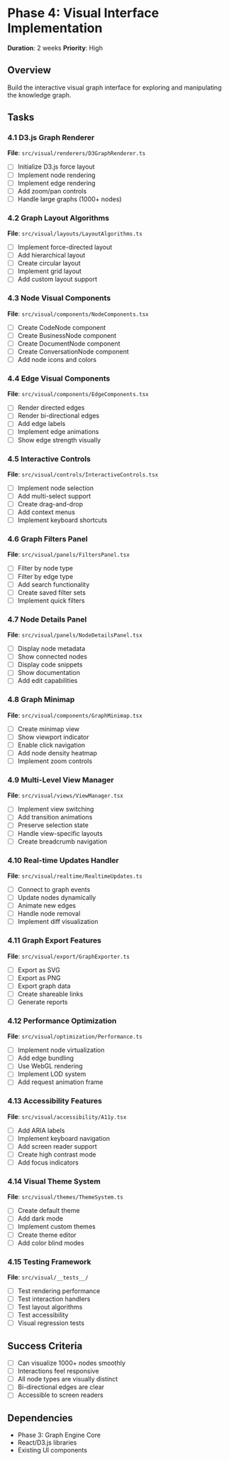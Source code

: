# Phase 4: Visual Interface Implementation
**Duration**: 2 weeks
**Priority**: High

## Overview
Build the interactive visual graph interface for exploring and manipulating the knowledge graph.

## Tasks

### 4.1 D3.js Graph Renderer
**File**: `src/visual/renderers/D3GraphRenderer.ts`

- [ ] Initialize D3.js force layout
- [ ] Implement node rendering
- [ ] Implement edge rendering
- [ ] Add zoom/pan controls
- [ ] Handle large graphs (1000+ nodes)

### 4.2 Graph Layout Algorithms
**File**: `src/visual/layouts/LayoutAlgorithms.ts`

- [ ] Implement force-directed layout
- [ ] Add hierarchical layout
- [ ] Create circular layout
- [ ] Implement grid layout
- [ ] Add custom layout support

### 4.3 Node Visual Components
**File**: `src/visual/components/NodeComponents.tsx`

- [ ] Create CodeNode component
- [ ] Create BusinessNode component
- [ ] Create DocumentNode component
- [ ] Create ConversationNode component
- [ ] Add node icons and colors

### 4.4 Edge Visual Components
**File**: `src/visual/components/EdgeComponents.tsx`

- [ ] Render directed edges
- [ ] Render bi-directional edges
- [ ] Add edge labels
- [ ] Implement edge animations
- [ ] Show edge strength visually

### 4.5 Interactive Controls
**File**: `src/visual/controls/InteractiveControls.tsx`

- [ ] Implement node selection
- [ ] Add multi-select support
- [ ] Create drag-and-drop
- [ ] Add context menus
- [ ] Implement keyboard shortcuts

### 4.6 Graph Filters Panel
**File**: `src/visual/panels/FiltersPanel.tsx`

- [ ] Filter by node type
- [ ] Filter by edge type
- [ ] Add search functionality
- [ ] Create saved filter sets
- [ ] Implement quick filters

### 4.7 Node Details Panel
**File**: `src/visual/panels/NodeDetailsPanel.tsx`

- [ ] Display node metadata
- [ ] Show connected nodes
- [ ] Display code snippets
- [ ] Show documentation
- [ ] Add edit capabilities

### 4.8 Graph Minimap
**File**: `src/visual/components/GraphMinimap.tsx`

- [ ] Create minimap view
- [ ] Show viewport indicator
- [ ] Enable click navigation
- [ ] Add node density heatmap
- [ ] Implement zoom controls

### 4.9 Multi-Level View Manager
**File**: `src/visual/views/ViewManager.tsx`

- [ ] Implement view switching
- [ ] Add transition animations
- [ ] Preserve selection state
- [ ] Handle view-specific layouts
- [ ] Create breadcrumb navigation

### 4.10 Real-time Updates Handler
**File**: `src/visual/realtime/RealtimeUpdates.ts`

- [ ] Connect to graph events
- [ ] Update nodes dynamically
- [ ] Animate new edges
- [ ] Handle node removal
- [ ] Implement diff visualization

### 4.11 Graph Export Features
**File**: `src/visual/export/GraphExporter.ts`

- [ ] Export as SVG
- [ ] Export as PNG
- [ ] Export graph data
- [ ] Create shareable links
- [ ] Generate reports

### 4.12 Performance Optimization
**File**: `src/visual/optimization/Performance.ts`

- [ ] Implement node virtualization
- [ ] Add edge bundling
- [ ] Use WebGL rendering
- [ ] Implement LOD system
- [ ] Add request animation frame

### 4.13 Accessibility Features
**File**: `src/visual/accessibility/A11y.tsx`

- [ ] Add ARIA labels
- [ ] Implement keyboard navigation
- [ ] Add screen reader support
- [ ] Create high contrast mode
- [ ] Add focus indicators

### 4.14 Visual Theme System
**File**: `src/visual/themes/ThemeSystem.ts`

- [ ] Create default theme
- [ ] Add dark mode
- [ ] Implement custom themes
- [ ] Create theme editor
- [ ] Add color blind modes

### 4.15 Testing Framework
**File**: `src/visual/__tests__/`

- [ ] Test rendering performance
- [ ] Test interaction handlers
- [ ] Test layout algorithms
- [ ] Test accessibility
- [ ] Visual regression tests

## Success Criteria
- [ ] Can visualize 1000+ nodes smoothly
- [ ] Interactions feel responsive
- [ ] All node types are visually distinct
- [ ] Bi-directional edges are clear
- [ ] Accessible to screen readers

## Dependencies
- Phase 3: Graph Engine Core
- React/D3.js libraries
- Existing UI components
